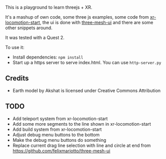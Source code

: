 This is a playground to learn threejs + XR.

It's a mashup of own code, some three js examples, some code from [xr-locomotion-start](https://github.com/SamsungInternet/xr-locomotion-starter), the ui is done with [three-mesh-ui](https://github.com/felixmariotto/three-mesh-ui) and there are some other snippets around.

It was tested with a Quest 2.

To use it:

- Install dependencies: `npm install`
- Start up a https server to serve index.html. You can use `http-server.py`


## Credits
- Earth model by Akshat is licensed under Creative Commons Attribution


## TODO
- Add teleport system from xr-locomotion-start
- Add some more segments to the line shown in xr-locomotion-start
- Add build system from xr-locomotion-start
- Adjust debug menu buttons to the bottom
- Make the debug menu buttons do something
- Replace current drag line selection with line and circle at end from https://github.com/felixmariotto/three-mesh-ui

